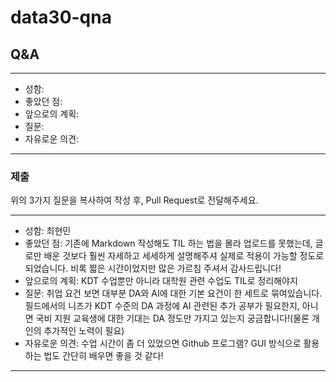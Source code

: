 # data30-qna

## Q&A

---
- 성함: 
- 좋았던 점: 
- 앞으로의 계획:
- 질문:
- 자유로운 의견: 
---

### 제출
위의 3가지 질문을 복사하여 작성 후, Pull Request로 전달해주세요.

---
- 성함: 최현민
- 좋았던 점: 기존에 Markdown 작성해도 TIL 하는 법을 몰라 업로드를 못했는데, 글로만 배운 것보다 훨씬 자세하고 세세하게 설명해주셔 실제로 적용이 가능할 정도로 되었습니다. 비록 짧은 시간이었지만 많은 가르침 주셔서 감사드립니다! 
- 앞으로의 계획: KDT 수업뿐만 아니라 대학원 관련 수업도 TIL로 정리해야지
- 질문: 취업 요건 보면 대부분 DA와 AI에 대한 기본 요건이 한 세트로 묶여있습니다. 필드에서의 니즈가 KDT 수준의 DA 과정에 AI 관련된 추가 공부가 필요한지, 아니면 국비 지원 교육생에 대한 기대는 DA 정도만 가지고 있는지 궁금합니다!(물론 개인의 추가적인 노력이 필요)
- 자유로운 의견: 수업 시간이 좀 더 있었으면 Github 프로그램? GUI 방식으로 활용하는 법도 간단히 배우면 좋을 것 같다!
---
